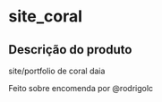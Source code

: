 site_coral
==========

Descrição do produto
--------------------

site/portfolio de coral daia

Feito sobre encomenda por @rodrigolc
